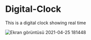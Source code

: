 # Digital-Clock

This is a digital clock showing real time

![Ekran görüntüsü 2021-04-25 181448](https://user-images.githubusercontent.com/37075640/115998937-67f96b80-a5f2-11eb-827f-c5699f0691a6.png)
